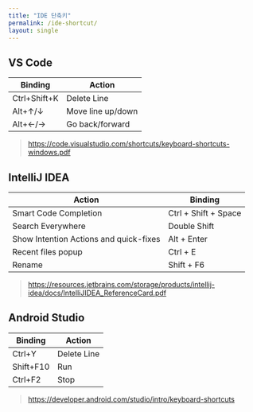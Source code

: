 ```yaml
---
title: "IDE 단축키"
permalink: /ide-shortcut/
layout: single
---
```


## VS Code

Binding | Action
--- | ---
Ctrl+Shift+K | Delete Line
Alt+↑/↓ | Move line up/down
Alt+←/→ | Go back/forward

> https://code.visualstudio.com/shortcuts/keyboard-shortcuts-windows.pdf

## IntelliJ IDEA

Action | Binding
--- | ---
Smart Code Completion | Ctrl + Shift + Space
Search Everywhere | Double Shift
Show Intention Actions and quick-fixes | Alt + Enter
Recent files popup | Ctrl + E
Rename | Shift + F6

> https://resources.jetbrains.com/storage/products/intellij-idea/docs/IntelliJIDEA_ReferenceCard.pdf

## Android Studio

Binding | Action
--- | ---
Ctrl+Y | Delete Line
Shift+F10 | Run
Ctrl+F2 | Stop

>https://developer.android.com/studio/intro/keyboard-shortcuts
